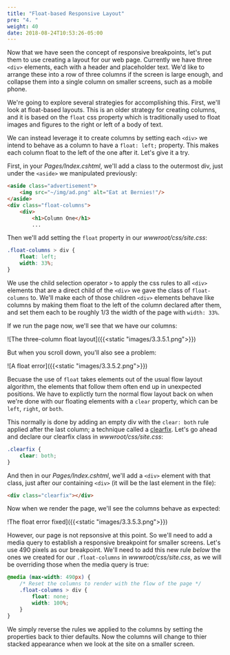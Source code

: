 ```yaml
---
title: "Float-based Responsive Layout"
pre: "4. "
weight: 40
date: 2018-08-24T10:53:26-05:00
---
```


Now that we have seen the concept of responsive breakpoints, let's put them to use creating a layout for our web page.  Currently we have three `<div>` elements, each with a header and placeholder text.  We'd like to arrange these into a row of three columns if the screen is large enough, and collapse them into a single column on smaller screens, such as a mobile phone.

We're going to explore several strategies for accomplishing this.  First, we'll look at float-based layouts.  This is an older strategy for creating columns, and it is based on the `float` css property which is traditionally used to float images and figures to the right or left of a body of text.

We can instead leverage it to create columns by setting each `<div>` we intend to behave as a column to have a `float: left;` property.  This makes each column float to the left of the one after it.  Let's give it a try.

First, in your _Pages/Index.cshtml_, we'll add a class to the outermost div, just under the `<aside>` we manipulated previously:

```html
<aside class="advertisement">
    <img src="~/img/ad.png" alt="Eat at Bernies!"/>
</aside>
<div class="float-columns">
    <div>
        <h1>Column One</h1>
        ...
```

Then we'll add setting the `float` property in our _wwwroot/css/site.css_:

```css
.float-columns > div {
    float: left;
    width: 33%;
}
```

We use the child selection operator `>` to apply the css rules to all `<div>` elements that are a direct child of the `<div>` we gave the class of `float-columns` to.  We'll make each of those children `<div>` elements behave like columns by making them float to the left of the column declared after them, and set them each to be roughly 1/3 the width of the page with `width: 33%`.

If we run the page now, we'll see that we have our columns:

![The three-column float layout]({{<static "images/3.3.5.1.png">}})

But when you scroll down, you'll also see a problem:

![A float error]({{<static "images/3.3.5.2.png">}})

Becuase the use of `float` takes elements out of the usual flow layout algorithm, the elements that follow them often end up in unexpected positions.  We have to explictly turn the normal flow layout back on when we're done with our floating elements with a `clear` property, which can be `left`, `right`, or `both`.

This normally is done by adding an empty div with the `clear: both` rule applied after the last column; a technique called a [clearfix](https://developer.mozilla.org/en-US/docs/Web/CSS/clear).  Let's go ahead and declare our clearfix class in _wwwroot/css/site.css_:

```css
.clearfix {
    clear: both;
}
```

And then in our _Pages/Index.cshtml_, we'll add a `<div>` element with that class, just after our containing `<div>` (it will be the last element in the file):

```html
<div class="clearfix"></div>
```

Now when we render the page, we'll see the columns behave as expected:

!The float error fixed]({{<static "images/3.3.5.3.png">}})

However, our page is not repsonsive at this point.  So we'll need to add a media query to establish a responsive breakpoint for smaller screens.  Let's use 490 pixels as our breakpoint.  We'll need to add this new rule _below_ the ones we created for our `.float-columns` in _wwwroot/css/site.css_, as we will be overriding those when the media query is true:

```css
@media (max-width: 490px) {
    /* Reset the columns to render with the flow of the page */
    .float-columns > div {
        float: none;
        width: 100%;
    }
}
```

We simply reverse the rules we applied to the columns by setting the properties back to thier defaults.  Now the columns will change to thier stacked appearance when we look at the site on a smaller screen.
